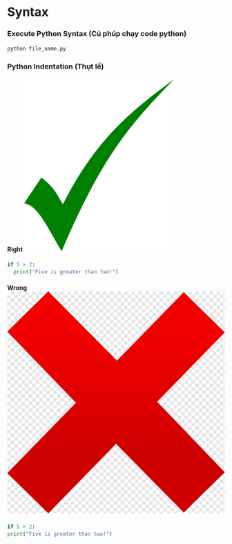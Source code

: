 # Syntax

### Execute Python Syntax \(Cú phúp chạy code python\)

```bash
python file_name.py
```

### Python Indentation \(Thụt lề\)

#### Right ![](.gitbook/assets/kliponious-green-tick.svg) 

```python
if 5 > 2:
  print("Five is greater than two!")
```

#### Wrong ![](.gitbook/assets/cross.png) 

```python
if 5 > 2:
print("Five is greater than two!")
```

